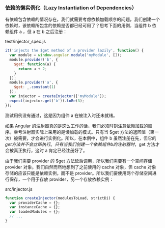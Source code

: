 ### 依赖的懒实例化（Lazy Instantiation of Dependencies）

有依赖包含依赖的情况存在，我们就需要考虑依赖加载顺序的问题。我们创建一个依赖时，该依赖所包含的依赖是否都已经可用了？思考下面的用例，当组件 b 依赖组件 a ，但 a 在 b 之后注册：

test/injector\_spec.js

```js
it('injects the $get method of a provider lazily', function() {
  var module = window.angular.module('myModule', []);
  module.provider('b', {
    $get: function(a) {
      return a + 2;
    }
  });
  module.provider('a', {
    $get: _.constant(1)
  });
  var injector = createInjector(['myModule']);
  expect(injector.get('b')).toBe(3);
});
```

测试用例没有通过，这是因为组件 a 在被注入时还未就绪。

如果 Angular 的注射器真的是这么工作的话，我们必须时刻注意依赖加载的顺序。幸亏注射器实际上采用的是懒加载的模式。只有当 $get 方法的返回值（第一次）被需要，才会进行实例化。所以，在本例中，组件 b 虽然注册在先，但它的 $get 方法并不会立即执行。只有当我们创建一个依赖组件 b 的注射器时，$get 方法才会被真正执行，这时 a 肯定已经注册好了。

由于我们需要 provider 的 $get 方法延后调用，所以我们需要有一个空间存储 provider 对象。我们自然而然地想到了之前使用的 cache 对象，但 cache 对象存储的应该只能是依赖实例，而不是 provider。所以我们要使用两个存储空间进行保存，一个用于存放 provider，另一个存放依赖实例：

src/injector.js

```js
function createInjector(modulesToLoad, strictDi) {
  var providerCache = {};
  var instanceCache = {};
  var loadedModules = {};
  // ...
}
```



